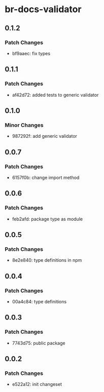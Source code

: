 # br-docs-validator

## 0.1.2

### Patch Changes

- bf9aaec: fix types

## 0.1.1

### Patch Changes

- af42d72: added tests to generic validator

## 0.1.0

### Minor Changes

- 987292f: add generic validator

## 0.0.7

### Patch Changes

- 6157f0b: change import method

## 0.0.6

### Patch Changes

- feb2afd: package type as module

## 0.0.5

### Patch Changes

- 8e2e840: type definitions in npm

## 0.0.4

### Patch Changes

- 00a4c84: type definitions

## 0.0.3

### Patch Changes

- 7743d75: public package

## 0.0.2

### Patch Changes

- e522a12: init changeset
